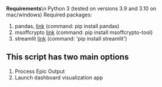 **Requirements**\n
Python 3 (tested on versions 3.9 and 3.10 on mac/windows)
Required packages:
1. pandas, [link](https://pandas.pydata.org/docs/getting_started/install.html) (command: pip install pandas)
2. msoffcrypto [link](https://github.com/nolze/msoffcrypto-tool) (command: pip install msoffcrypto-tool)
3. streamlit [link](https://streamlit.io) (command: 'pip install streamlit')

## This script has two main options
1. Process Epic Output 
2. Launch dashboard visualization app
